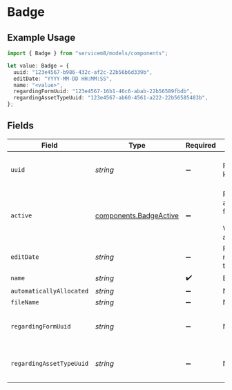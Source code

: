 # Badge

## Example Usage

```typescript
import { Badge } from "servicem8/models/components";

let value: Badge = {
  uuid: "123e4567-b986-432c-af2c-22b56b6d339b",
  editDate: "YYYY-MM-DD HH:MM:SS",
  name: "<value>",
  regardingFormUuid: "123e4567-16b1-46c6-abab-22b56589fbdb",
  regardingAssetTypeUuid: "123e4567-ab60-4561-a222-22b56585483b",
};
```

## Fields

| Field                                                            | Type                                                             | Required                                                         | Description                                                      | Example                                                          |
| ---------------------------------------------------------------- | ---------------------------------------------------------------- | ---------------------------------------------------------------- | ---------------------------------------------------------------- | ---------------------------------------------------------------- |
| `uuid`                                                           | *string*                                                         | :heavy_minus_sign:                                               | Record UUID key                                                  | 123e4567-b986-432c-af2c-22b56b6d339b                             |
| `active`                                                         | [components.BadgeActive](../../models/components/badgeactive.md) | :heavy_minus_sign:                                               | Record active/deleted flag. <br/><br/>Valid values are [0,1]     |                                                                  |
| `editDate`                                                       | *string*                                                         | :heavy_minus_sign:                                               | Record last modified timestamp                                   | YYYY-MM-DD HH:MM:SS                                              |
| `name`                                                           | *string*                                                         | :heavy_check_mark:                                               | Badge Name                                                       |                                                                  |
| `automaticallyAllocated`                                         | *string*                                                         | :heavy_minus_sign:                                               | N/A                                                              |                                                                  |
| `fileName`                                                       | *string*                                                         | :heavy_minus_sign:                                               | N/A                                                              |                                                                  |
| `regardingFormUuid`                                              | *string*                                                         | :heavy_minus_sign:                                               | N/A                                                              | 123e4567-16b1-46c6-abab-22b56589fbdb                             |
| `regardingAssetTypeUuid`                                         | *string*                                                         | :heavy_minus_sign:                                               | N/A                                                              | 123e4567-ab60-4561-a222-22b56585483b                             |